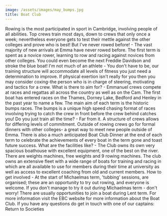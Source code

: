 ```yaml
---
image: /assets/images/may_bumps.jpg
title: Boat Club
---
```


Rowing is the most participated in sport in Cambridge, involving people of all abilities. Top crews train most days, down to crews that only once a week; nevertheless everyone gets to test their mettle against the other colleges and prove who is best!
But I've never rowed before! - The vast majority of new arrivals at Emma have never rowed before. The first term is spent as a novice rower, learning to row and racing against novices from other colleges. You could even become the next Freddie Davidson and stroke the blue boat!
I'm not much of an athlete - You don't have to be, our training structure will accommodate all levels of fitness you just need a determination to improve. If physical exertion isn't really for you then you may consider coxing-the person who is in charge of steering, motivating and tactics for a crew.
What is there to aim for? - Emmanuel crews compete at races and regattas all across the country as well as on the Cam. The first boat has entered races on the Thames, Dorney Lake, Bedford and Henley in the past year to name a few. The main aim of each term is the historic bumps races. The bumps is a unique high speed chasing format of races involving trying to catch the crew in front before the crew behind catches you!
Do you just train all the time? - Far from it. A structure of crews allows for differing levels of commitment. Outside of rowing crews go for formal dinners with other colleges- a great way to meet new people outside of Emma. There is also a much anticipated Boat Club Dinner at the end of each term to celebrate the achievements of every boat in the term gone and toast future success.
What are the facilities like? - The Club owns its own very spacious boathouse with excellent equipment, one of the best on the river. There are weights machines, free weights and 9 rowing machines. The club owns an extensive fleet with a wide range of boats for training and racing in which are all available to use for members during their time at university as well as access to excellent coaching from old and current members.
How to get involved - At the start of Michaelmas term, 'tubbing' sessions, are organised; these are an opportunity to try out rowing, and everyone is welcome. If you don't manage to try it out during Michaelmas term - don't worry! There are usually opportunities to join a boat during Lent term.
For more information visit the EBC website for more information about the Boat Club.
If you have any questions do get in touch with one of our captains:
Return to Societies